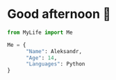# Good afternoon 👋

```python
from MyLife import Me

Me = {
      "Name": Aleksandr, 
      "Age": 14, 
      "Languages": Python
}
```
